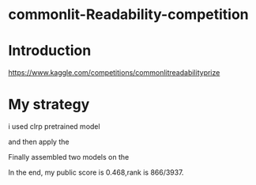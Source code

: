 # commonlit-Readability-competition

# Introduction
https://www.kaggle.com/competitions/commonlitreadabilityprize




# My strategy 
i used clrp pretrained model 

and then apply the 

Finally assembled two models on the 

In the end, my public score is 0.468,rank is 866/3937.

